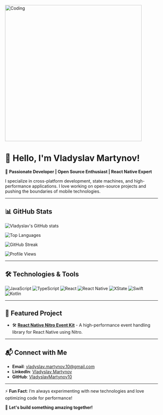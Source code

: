 <img alt="Coding" width="450" src="https://i.pinimg.com/originals/e8/f4/53/e8f453469a3ec97ecd354df465d73913.gif"/>

# 👋 Hello, I'm Vladyslav Martynov!

🚀 **Passionate Developer | Open Source Enthusiast | React Native Expert**

I specialize in cross-platform development, state machines, and high-performance applications. I love working on open-source projects and pushing the boundaries of mobile technologies. 

---

## 📊 GitHub Stats

![Vladyslav's GitHub stats](https://github-readme-stats.vercel.app/api?username=VladyslavMartynov10&show_icons=true&theme=radical)

![Top Languages](https://github-readme-stats.vercel.app/api/top-langs/?username=VladyslavMartynov10&layout=compact&theme=radical)

![GitHub Streak](https://streak-stats.demolab.com/?user=VladyslavMartynov10&theme=radical)

![Profile Views](https://komarev.com/ghpvc/?username=VladyslavMartynov10&color=blue)

---

## 🛠 Technologies & Tools

![JavaScript](https://img.shields.io/badge/-JavaScript-F7DF1E?style=flat&logo=javascript&logoColor=black)
![TypeScript](https://img.shields.io/badge/-TypeScript-3178C6?style=flat&logo=typescript&logoColor=white)
![React](https://img.shields.io/badge/-React-61DAFB?style=flat&logo=react&logoColor=black)
![React Native](https://img.shields.io/badge/-React%20Native-20232A?style=flat&logo=react&logoColor=61DAFB)
![XState](https://img.shields.io/badge/-XState-FF4154?style=flat&logo=xstate&logoColor=white)
![Swift](https://img.shields.io/badge/-Swift-FA7343?style=flat&logo=swift&logoColor=white)
![Kotlin](https://img.shields.io/badge/-Kotlin-0095D5?style=flat&logo=kotlin&logoColor=white)

---

## 🚀 Featured Project

- 🛠 **[React Native Nitro Event Kit](https://github.com/VladyslavMartynov10/react-native-nitro-event-kit)** - A high-performance event handling library for React Native using Nitro.

---

## 📬 Connect with Me

- **Email**: [vladyslav.martynov.10@gmail.com](mailto:vladyslav.martynov.10@gmail.com)
- **LinkedIn**: [Vladyslav Martynov](https://www.linkedin.com/in/vladyslavmartynov/)
- **GitHub**: [VladyslavMartynov10](https://github.com/VladyslavMartynov10)

---

⚡ **Fun Fact**: I’m always experimenting with new technologies and love optimizing code for performance!

🚀 **Let's build something amazing together!**
